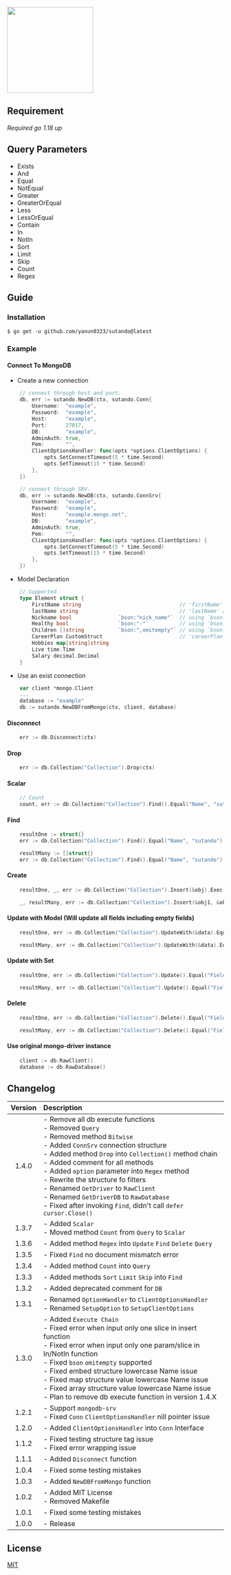 <a href="."><img height="200" src="https://github.com/yanun0323/asset/blob/main/sutando.png?raw=true"></a>
## Requirement
*Required go 1.18 up*

## Query Parameters

- Exists
- And
- Equal
- NotEqual
- Greater
- GreaterOrEqual
- Less
- LessOrEqual
- Contain
- In
- NotIn
- Sort
- Limit
- Skip
- Count
- Regex

## Guide

### Installation

```shell
$ go get -u github.com/yanun0323/sutando@latest
```

### Example

#### Connect To MongoDB

- Create a new connection
```go
    // connect through host and port.
    db, err := sutando.NewDB(ctx, sutando.Conn{
    	Username:  "example",
    	Password:  "example",
    	Host:      "example",
    	Port:      27017,
    	DB:        "example",
    	AdminAuth: true,
    	Pem:       "",
    	ClientOptionsHandler: func(opts *options.ClientOptions) {
    		opts.SetConnectTimeout(5 * time.Second)
    		opts.SetTimeout(15 * time.Second)
    	},
    })

    // connect through SRV.
    db, err := sutando.NewDB(ctx, sutando.ConnSrv{
    	Username:  "example",
    	Password:  "example",
    	Host:      "example.mongo.net",
    	DB:        "example",
    	AdminAuth: true,
    	Pem:       "",
    	ClientOptionsHandler: func(opts *options.ClientOptions) {
    		opts.SetConnectTimeout(5 * time.Second)
    		opts.SetTimeout(15 * time.Second)
    	},
    })
```

- Model Declaration
```go
    // Supported
    type Element struct {
        FirstName string                                // 'firstName' as mongo db field key 
        lastName string                                 // 'lastName' as mongo db field key
        Nickname bool               `bson:"nick_name"`  // using `bson:"xxx"` tag to assign field key to 'xxx'
        Healthy bool                `bson:"-"`          // using `bson:"-"` tag to ignore this field
        Children []string           `bson:",omitempty"` // using `bson:",omitempty"` tag to ignore this field when it's empty
        CareerPlan CustomStruct                         // 'careerPlan' as mongo db field key  works
        Hobbies map[string]string
        Live time.Time
        Salary decimal.Decimal
    }
```

- Use an exist connection
```go
    var client *mongo.Client
    ...
    database := "example"
    db := sutando.NewDBFromMongo(ctx, client, database)

```

#### Disconnect
```go
    err := db.Disconnect(ctx)
```

#### Drop
```go
    err := db.Collection("Collection").Drop(ctx)
```

#### Scalar
```go
    // Count
    count, err := db.Collection("Collection").Find().Equal("Name", "sutando").Greater("Number", 300).Count(ctx, "_index_id_")
```

#### Find
```go
    resultOne := struct{}
    err := db.Collection("Collection").Find().Equal("Name", "sutando").Greater("Number", 300).First().Exec(ctx, &resultOne)

    resultMany := []struct{}
    err := db.Collection("Collection").Find().Equal("Name", "sutando").Greater("Number", 300).Exec(ctx, &resultMany)
```

#### Create
```go
    resultOne, _, err := db.Collection("Collection").Insert(&obj).Exec(ctx)

    _, resultMany, err := db.Collection("Collection").Insert(&obj1, &obj2, &obj3).Exec(ctx)
```
    
#### Update with Model (Will update all fields including empty fields)
```go
    resultOne, err := db.Collection("Collection").UpdateWith(&data).Equal("Field", "sutando").First().Exec(su.ctx, false)

    resultMany, err := db.Collection("Collection").UpdateWith(&data).Equal("Field", "sutando").Exec(su.ctx, false)
```

#### Update with Set
```go
    resultOne, err := db.Collection("Collection").Update().Equal("Field", "sutando").First().Set("Field", "hello").Exec(su.ctx, false)

    resultMany, err := db.Collection("Collection").Update().Equal("Field", "sutando").Set("Field", "hello").Exec(su.ctx, false)
```

#### Delete
```go
    resultOne, err := db.Collection("Collection").Delete().Equal("Field", "sutando").First().Exec(su.ctx)

    resultMany, err := db.Collection("Collection").Delete().Equal("Field", "sutando").Exec(su.ctx)
```

#### Use original mongo-driver instance
```go
    client := db.RawClient()
    database := db.RawDatabase()
``` 

## Changelog

|Version|Description
|:-:|:-
|1.4.0| - Remove all db execute functions <br> - Removed `Query` <br> - Removed method `Bitwise` <br> - Added `ConnSrv` connection structure <br> - Added method `Drop` into `Collection()` method chain <br> - Added comment for all methods <br> - Added `option` parameter into `Regex` method <br> - Rewrite the structure fo filters <br> - Renamed `GetDriver` to `RawClient` <br> - Renamed `GetDriverDB` to `RawDatabase` <br> - Fixed after invoking `Find`, didn't call `defer cursor.Close()`
|1.3.7| - Added `Scalar` <br> - Moved method `Count` from `Query` to `Scalar`
|1.3.6| - Added method `Regex` into `Update` `Find` `Delete` `Query`
|1.3.5| - Fixed `Find` no document mismatch error
|1.3.4| - Added method `Count` into `Query`
|1.3.3| - Added methods `Sort` `Limit` `Skip` into `Find`
|1.3.2| - Added deprecated comment for `DB`
|1.3.1| - Renamed `OptionHandler` to `ClientOptionsHandler` <br> - Renamed `SetupOption` to `SetupClientOptions`
|1.3.0| - Added `Execute Chain` <br> - Fixed error when input only one slice in insert function <br> - Fixed error when input only one param/slice in In/NotIn function <br> - Fixed `bson` `omitempty` supported <br> - Fixed embed structure lowercase Name issue <br> - Fixed map structure value lowercase Name issue <br> - Fixed array structure value lowercase Name issue <br> - Plan to remove db execute function in version 1.4.X
|1.2.1| - Support `mongodb-srv` <br> - Fixed `Conn` `ClientOptionsHandler` nill pointer issue
|1.2.0| - Added `ClientOptionsHandler` into `Conn` Interface
|1.1.2| - Fixed testing structure tag issue <br> - Fixed error wrapping issue
|1.1.1| - Added `Disconnect` function
|1.0.4| - Fixed some testing mistakes
|1.0.3| - Added `NewDBFromMongo` function
|1.0.2| - Added MIT License <br> - Removed Makefile
|1.0.1| - Fixed some testing mistakes
|1.0.0| - Release

## License

[MIT](https://github.com/yanun0323/sutando/blob/master/LICENSE)
